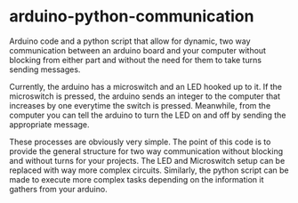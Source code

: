 # arduino-python-communication
Arduino code and a python script that allow for dynamic, two way communication between an arduino board and your computer without blocking from either part and without the need for them to take turns sending messages.


Currently, the arduino has a microswitch and an LED hooked up to it. If the microswitch is pressed, the arduino sends an integer to the computer that increases by one everytime the switch is pressed. Meanwhile, from the computer you can tell the arduino to turn the LED on and off by sending the appropriate message.

These processes are obviously very simple. The point of this code is to provide the general structure for two way communication without blocking and without turns for your projects. The LED and Microswitch setup can be replaced with way more complex circuits. Similarly, the python script can be made to execute more complex tasks depending on the information it gathers from your arduino.
